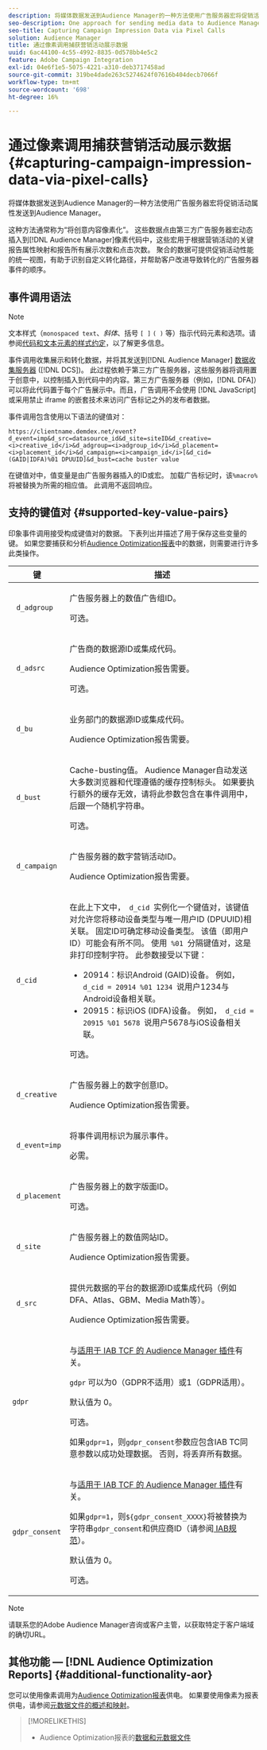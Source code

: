 ```yaml
---
description: 将媒体数据发送到Audience Manager的一种方法使用广告服务器宏将促销活动属性发送到Audience Manager。
seo-description: One approach for sending media data to Audience Manager uses ad server macros to send campaign attributes to Audience Manager.
seo-title: Capturing Campaign Impression Data via Pixel Calls
solution: Audience Manager
title: 通过像素调用捕获营销活动展示数据
uuid: 6ac44100-4c55-4992-8835-0d578bb4e5c2
feature: Adobe Campaign Integration
exl-id: 04e6f1e5-5075-4221-a310-deb3717458ad
source-git-commit: 319be4dade263c5274624f07616b404decb7066f
workflow-type: tm+mt
source-wordcount: '698'
ht-degree: 16%

---
```


# 通过像素调用捕获营销活动展示数据{#capturing-campaign-impression-data-via-pixel-calls}

将媒体数据发送到Audience Manager的一种方法使用广告服务器宏将促销活动属性发送到Audience Manager。

这种方法通常称为“将创意内容像素化”。 这些数据点由第三方广告服务器宏动态插入到[!DNL Audience Manager]像素代码中，这些宏用于根据营销活动的关键报告属性映射和报告所有展示次数和点击次数。 聚合的数据可提供促销活动性能的统一视图，有助于识别自定义转化路径，并帮助客户改进导致转化的广告服务器事件的顺序。

## 事件调用语法

>[!NOTE]
>
>文本样式（`monospaced text`、*斜体*、括号 `[ ]` `( )` 等）指示代码元素和选项。请参阅[代码和文本元素的样式约定](../../reference/code-style-elements.md)，以了解更多信息。

事件调用收集展示和转化数据，并将其发送到[!DNL Audience Manager] [数据收集服务器](/help/using/reference/system-components/components-data-collection.md) ([!DNL DCS])。 此过程依赖于第三方广告服务器，这些服务器将调用置于创意中，以控制插入到代码中的内容。第三方广告服务器（例如，[!DNL DFA]）可以将此代码置于每个广告展示中。而且，广告调用不会使用 [!DNL JavaScript] 或采用禁止 iframe 的嵌套技术来访问广告标记之外的发布者数据。

事件调用包含使用以下语法的键值对：

```
https://clientname.demdex.net/event?d_event=imp&d_src=datasource_id&d_site=siteID&d_creative=<i>creative_id</i>&d_adgroup=<i>adgroup_id</i>&d_placement=<i>placement_id</i>&d_campaign=<i>campaign_id</i>[&d_cid=(GAID|IDFA)%01 DPUUID]&d_bust=cache buster value
```

在键值对中，值变量是由广告服务器插入的ID或宏。 加载广告标记时，该`%macro%`将被替换为所需的相应值。 此调用不返回响应。

## 支持的键值对 {#supported-key-value-pairs}

印象事件调用接受构成键值对的数据。 下表列出并描述了用于保存这些变量的键。 如果您要捕获和分析[Audience Optimization报表](../../reporting/audience-optimization-reports/audience-optimization-reports.md)中的数据，则需要进行许多此类操作。

<table id="table_F068C4D49F7D4775924D3CA712BF15BA"> 
 <thead> 
  <tr> 
   <th colname="col1" class="entry"> 键 </th> 
   <th colname="col2" class="entry"> 描述 </th> 
  </tr> 
 </thead>
 <tbody> 
  <tr> 
   <td colname="col1"> <code> d_adgroup </code> </td> 
   <td colname="col2"> <p>广告服务器上的数值广告组ID。 </p> <p>可选。 </p> </td> 
  </tr> 
  <tr> 
   <td colname="col1"> <code> d_adsrc </code> </td> 
   <td colname="col2"> <p>广告商的数据源ID或集成代码。 </p> <p><span class="wintitle">Audience Optimization</span>报告需要。 </p> <p>可选。</p> </td> 
  </tr> 
  <tr> 
   <td colname="col1"> <code> d_bu </code> </td> 
   <td colname="col2"> <p>业务部门的数据源ID或集成代码。 </p> <p><span class="wintitle">Audience Optimization</span>报告需要。 </p> </td> 
  </tr> 
  <tr> 
   <td colname="col1"> <p> <code> d_bust </code> </p> </td> 
   <td colname="col2"> <p>Cache-busting值。 <span class="keyword">Audience Manager</span>自动发送大多数浏览器和代理遵循的缓存控制标头。 如果要执行额外的缓存无效，请将此参数包含在事件调用中，后跟一个随机字符串。 </p> <p> 可选。 </p> </td> 
  </tr> 
  <tr> 
   <td colname="col1"> <code> d_campaign </code> </td> 
   <td colname="col2"> <p>广告服务器的数字营销活动ID。 </p> <p><span class="wintitle">Audience Optimization</span>报告需要。 </p> </td> 
  </tr> 
  <tr> 
   <td colname="col1"> <code> d_cid </code> </td> 
   <td colname="col2"> <p>在此上下文中，<code> d_cid </code>实例化一个键值对，该键值对允许您将移动设备类型与唯一用户ID (DPUUID)相关联。 固定ID可确定移动设备类型。 该值（即用户ID）可能会有所不同。 使用<code> %01 </code>分隔键值对，这是非打印控制字符。 此参数接受以下键： </p> 
    <ul id="ul_4D5D696D10B34615867AF3B64A938878"> 
     <li id="li_A4BD4B0C8C9443BF99075CDFACC013F6">20914：标识Android (GAID)设备。 例如，<code> d_cid = 20914 %01 1234 </code>说用户1234与Android设备相关联。 </li> 
     <li id="li_F83D7B3EC4D24D0187BFE639E2812B36">20915：标识iOS (IDFA)设备。 例如，<code> d_cid = 20915 %01 5678 </code>说用户5678与iOS设备相关联。 </li> 
    </ul> <p>可选。 </p> </td> 
  </tr> 
  <tr> 
   <td colname="col1"> <code> d_creative </code> </td> 
   <td colname="col2"> <p>广告服务器上的数字创意ID。 </p> <p><span class="wintitle">Audience Optimization</span>报告需要。 </p> </td> 
  </tr> 
  <tr> 
   <td colname="col1"> <code> d_event=imp </code> </td> 
   <td colname="col2"> <p>将事件调用标识为展示事件。 </p> <p>必需。 </p> </td> 
  </tr> 
  <tr> 
   <td colname="col1"> <code> d_placement </code> </td> 
   <td colname="col2"> <p>广告服务器上的数字版面ID。 </p> <p> 可选。 </p> </td> 
  </tr> 
  <tr> 
   <td colname="col1"> <code> d_site </code> </td> 
   <td colname="col2"> <p>广告服务器上的数值网站ID。 </p> <p><span class="wintitle">Audience Optimization</span>报告需要。 </p> </td> 
  </tr> 
  <tr> 
   <td colname="col1"> <code> d_src </code> </td> 
   <td colname="col2"> <p>提供元数据的平台的数据源ID或集成代码（例如DFA、Atlas、GBM、Media Math等）。 </p> <p><span class="wintitle">Audience Optimization</span>报告需要。 </p> </td> 
  </tr> 
   <tr> 
   <td colname="col1"> <code>gdpr</code>  </td> 
   <td colname="col2"> <p>与<a href="../../overview/data-security-and-privacy/aam-iab-plugin.md">适用于 IAB TCF 的 Audience Manager 插件</a>有关。</p> <p><code>gdpr</code> 可以为0（GDPR不适用）或1（GDPR适用）。</p> <p>默认值为 0。</p><p>可选。</p><p>如果<code>gdpr=1</code>，则<code>gdpr_consent</code>参数应包含IAB TC同意参数以成功处理数据。 否则，将丢弃所有数据。</p> </td> 
  </tr>
   <tr> 
   <td colname="col1"> <code>gdpr_consent</code> </td> 
   <td colname="col2"> <p>与<a href="../../overview/data-security-and-privacy/aam-iab-plugin.md">适用于 IAB TCF 的 Audience Manager 插件</a>有关。</p><p> 如果<code>gdpr=1</code>，则<code>${gdpr_consent_XXXX}</code>将被替换为字符串<code>gdpr_consent</code>和供应商ID（请参阅<a href="https://github.com/InteractiveAdvertisingBureau/GDPR-Transparency-and-Consent-Framework/blob/master/TCFv2/IAB%20Tech%20Lab%20-%20Consent%20string%20and%20vendor%20list%20formats%20v2.md#about-the-transparency--consent-string-tc-string" format="http" scope="external"> IAB规范</a>）。</p> <p>默认值为 0。</p><p>可选。</p></td> 
  </tr> 
 </tbody> 
</table>

>[!NOTE]
>
>请联系您的Adobe Audience Manager咨询或客户主管，以获取特定于客户端域的确切URL。

## 其他功能 — [!DNL Audience Optimization Reports] {#additional-functionality-aor}

您可以使用像素调用为[Audience Optimization报表](/help/using/reporting/audience-optimization-reports/audience-optimization-reports.md)供电。 如果要使用像素为报表供电，请参阅[元数据文件的概述和映射](/help/using/reporting/audience-optimization-reports/metadata-files-intro/metadata-file-overview.md)。

>[!MORELIKETHIS]
>
>* Audience Optimization报表的[数据和元数据文件](../../reporting/audience-optimization-reports/metadata-files-intro/metadata-files-intro.md)
